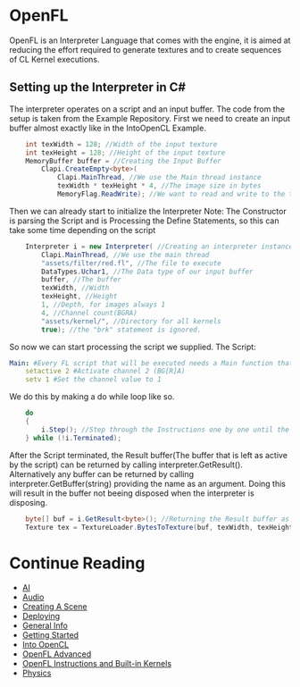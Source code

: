 # OpenFL
OpenFL is an Interpreter Language that comes with the engine, it is aimed at reducing the effort required to generate textures and to create sequences of CL Kernel executions.

## Setting up the Interpreter in C#
The interpreter operates on a script and an input buffer.
The code from the setup is taken from the Example Repository.
First we need to create an input buffer almost exactly like in the IntoOpenCL Example.
```csharp
	int texWidth = 128; //Width of the input texture
    int texHeight = 128; //Height of the input texture
    MemoryBuffer buffer = //Creating the Input Buffer
        Clapi.CreateEmpty<byte>(
            Clapi.MainThread, //We use the Main thread instance
            texWidth * texHeight * 4, //The image size in bytes
            MemoryFlag.ReadWrite); //We want to read and write to the texture
```
Then we can already start to initialize the Interpreter
Note: The Constructor is parsing the Script and is Processing the Define Statements, so this can take some time depending on the script
```csharp
	Interpreter i = new Interpreter( //Creating an interpreter instance
        Clapi.MainThread, //We use the main thread
        "assets/filter/red.fl", //The file to execute
        DataTypes.Uchar1, //The Data type of our input buffer
        buffer, //The buffer
        texWidth, //Width
        texHeight, //Height
        1, //Depth, for images always 1
        4, //Channel count(BGRA)
        "assets/kernel/", //Directory for all kernels
        true); //the "brk" statement is ignored.
```
So now we can start processing the script we supplied.
The Script:
```yaml
Main: #Every FL script that will be executed needs a Main function that is serving as entry point.
    setactive 2 #Activate channel 2 (BG[R]A)
    setv 1 #Set the channel value to 1
```
We do this by making a do while loop like so.
```csharp
	do
	{
    	i.Step(); //Step through the Instructions one by one until the script terminated.
    } while (!i.Terminated);

```
After the Script terminated, the Result buffer(The buffer that is left as active by the script) can be returned by calling interpreter.GetResult<T>().
Alternatively any buffer can be returned by calling interpreter.GetBuffer(string) providing the name as an argument.
Doing this will result in the buffer not beeing disposed when the interpreter is disposing.
```csharp
	byte[] buf = i.GetResult<byte>(); //Returning the Result buffer as Bytes
	Texture tex = TextureLoader.BytesToTexture(buf, texWidth, texHeight); //Making a texture.
```

# Continue Reading
* [AI](AI.md)
* [Audio](Audio.md)
* [Creating A Scene](CreatingAScene.md)
* [Deploying](Deploying.md)
* [General Info](GeneralInfo.md)
* [Getting Started](GettingStarted.md)
* [Into OpenCL](IntoOpenCL.md)
* [OpenFL Advanced](OpenFL_Advanced.md)
* [OpenFL Instructions and Built-in Kernels](OpenFLInstructionsAndBuiltInKernels.md)
* [Physics](Physics.md)